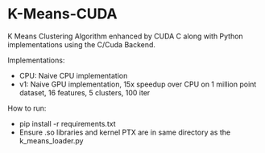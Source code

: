 # K-Means-CUDA
K Means Clustering Algorithm enhanced by CUDA C along with Python implementations using the C/Cuda Backend.

Implementations:
- CPU: Naive CPU implementation
- v1: Naive GPU implementation, 15x speedup over CPU on 1 million point dataset, 16 features, 5 clusters, 100 iter

How to run:
- pip install -r requirements.txt
- Ensure .so libraries and kernel PTX are in same directory as the k_means_loader.py
